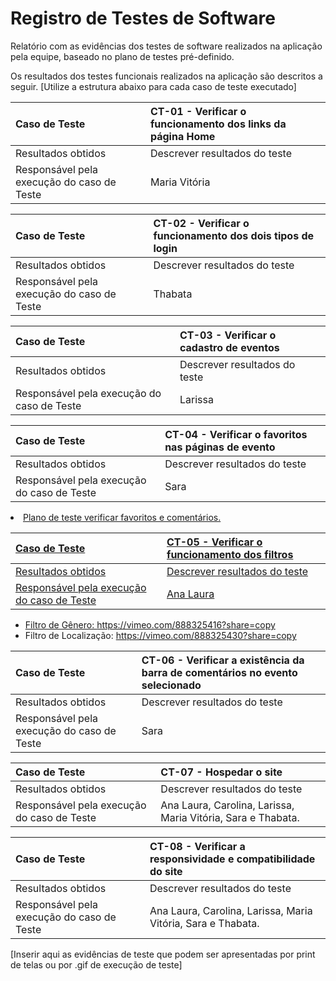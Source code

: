 # Registro de Testes de Software

Relatório com as evidências dos testes de software realizados na aplicação pela equipe, baseado no plano de testes pré-definido.

Os resultados dos testes funcionais realizados na aplicação são descritos a seguir. [Utilize a estrutura abaixo para cada caso de teste executado]

|Caso de Teste    | CT-01 - Verificar o funcionamento dos links da página Home |
|:---|:---|
| Resultados obtidos | Descrever resultados do teste  |
| Responsável pela execução do caso de Teste | Maria Vitória |

|Caso de Teste    | CT-02 - Verificar o funcionamento dos dois tipos de login |
|:---|:---|
| Resultados obtidos | Descrever resultados do teste  |
| Responsável pela execução do caso de Teste | Thabata |

|Caso de Teste    | CT-03 - Verificar o cadastro de eventos |
|:---|:---|
| Resultados obtidos | Descrever resultados do teste  |
| Responsável pela execução do caso de Teste | Larissa |

|Caso de Teste    | CT-04 - Verificar o favoritos nas páginas de evento |
|:---|:---|
| Resultados obtidos | Descrever resultados do teste  |
| Responsável pela execução do caso de Teste | Sara |
<li><a href="https://www.youtube.com/watch?v=JZws72YvODA"> Plano de teste verificar favoritos e comentários.

|Caso de Teste    | CT-05 - Verificar o funcionamento dos filtros |
|:---|:---|
| Resultados obtidos | Descrever resultados do teste  |
| Responsável pela execução do caso de Teste | Ana Laura |
- Filtro de Gênero: https://vimeo.com/888325416?share=copy
- Filtro de Localização: https://vimeo.com/888325430?share=copy

|Caso de Teste    | CT-06 - Verificar a existência da barra de comentários no evento selecionado |
|:---|:---|
| Resultados obtidos | Descrever resultados do teste  |
| Responsável pela execução do caso de Teste | Sara |

|Caso de Teste    | CT-07 - Hospedar o site |
|:---|:---|
| Resultados obtidos | Descrever resultados do teste  |
| Responsável pela execução do caso de Teste | Ana Laura, Carolina, Larissa, Maria Vitória, Sara e Thabata. |

|Caso de Teste    | CT-08 - Verificar a responsividade e compatibilidade do site |
|:---|:---|
| Resultados obtidos | Descrever resultados do teste  |
| Responsável pela execução do caso de Teste | Ana Laura, Carolina, Larissa, Maria Vitória, Sara e Thabata. |

[Inserir aqui as evidências de teste que podem ser apresentadas por print de telas ou por .gif de execução de teste]
